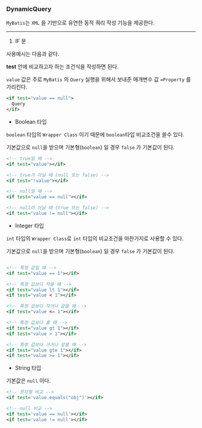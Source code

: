 ### DynamicQuery

`MyBatis`는 `XML` 을 기반으로 유연한 동적 쿼리 작성 기능을 제공한다.

---

1. IF 문

사용예시는 다음과 같다.

**test** 안에 비교하고자 하는 조건식을 작성하면 된다.

`value` 값은 주로 `MyBatis` 의 `Query` 실행을 위해서 보내준 매개변수 값 `=Property` 를 가리킨다.

```xml
<if test="value == null"> 
  Query
</if>
```

+ Boolean 타입

`boolean` 타입의 `Wrapper Class` 이기 때문에 `boolean`타입 비교조건을 쓸수 있다.

기본값으로 `null`을 받으며 기본형(`boolean`) 일 경우 `false` 가 기본값이 된다.



```xml
<!-- true일 때 -->
<if test="value"></if>

<!-- true가 아닐 때 (null 또는 false) -->
<if test="!value"></if>

<!-- null일 때 -->
<if test="value == null"></if>

<!-- null이 아닐 때 (true 또는 false) -->
<if test="value != null"></if>
```


+ Integer 타입

`int` 타입의 `Wrapper Class`로 `int` 타입의 비교조건을 마찬가지로 사용할 수 있다.

기본값으로 `null`을 받으며 기본형(`boolean`) 일 경우 `false` 가 기본값이 된다.

```xml

<!-- 특정 값일 때 -->
<if test="value == 1"></if>

<!-- 특정 값보다 작을 때 -->
<if test="value lt 1"></if>
<if test="value < 1"></if>

<!-- 특정 값보다 작거나 같을 때 -->
<if test="value <= 1"></if>

<!-- 특정 값보다 클 때 -->
<if test="value gt 1"></if>
<if test="value > 1"></if>

<!-- 특정 값보다 크거나 같을 때 -->
<if test="value gte 1"></if>
<if test="value >= 1"></if>

```

+ String 타입

기본값은 `null` 이다.

```xml
<!-- 문자열 비교 -->
<if test='value.equals("obj")'></if>

<!-- null 비교 -->
<if test='value == null'></if>
<if test='value != null'></if>
```


